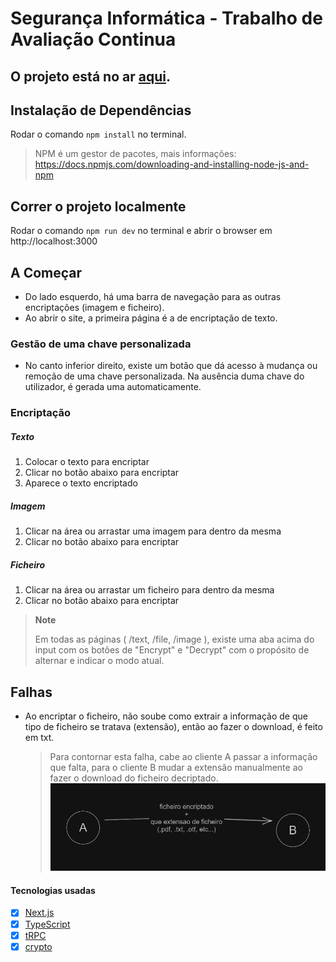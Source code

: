 # Segurança Informática - Trabalho de Avaliação Continua

## O projeto está no ar [aqui](https://si-encrypt.vercel.app).

## Instalação de Dependências

Rodar o comando `npm install` no terminal.

> NPM é um gestor de pacotes, mais informações: https://docs.npmjs.com/downloading-and-installing-node-js-and-npm

## Correr o projeto localmente

Rodar o comando `npm run dev` no terminal e abrir o browser em http://localhost:3000

## A Começar

- Do lado esquerdo, há uma barra de navegação para as outras encriptações (imagem e ficheiro).
- Ao abrir o site, a primeira página é a de encriptação de texto.

### Gestão de uma chave personalizada

- No canto inferior direito, existe um botão que dá acesso à mudança ou remoção de uma chave personalizada. Na ausência duma chave do utilizador, é gerada uma automaticamente.

### Encriptação

##### Texto

1. Colocar o texto para encriptar
2. Clicar no botão abaixo para encriptar
3. Aparece o texto encriptado

##### Imagem

1. Clicar na área ou arrastar uma imagem para dentro da mesma
2. Clicar no botão abaixo para encriptar

##### Ficheiro

1. Clicar na área ou arrastar um ficheiro para dentro da mesma
2. Clicar no botão abaixo para encriptar

> **Note**
> 
> Em todas as páginas ( /text, /file, /image ), existe uma aba acima do input com os botões de "Encrypt" e "Decrypt" com o propósito de alternar e indicar o modo atual.

## Falhas

- Ao encriptar o ficheiro, não soube como extrair a informação de que tipo de ficheiro se tratava (extensão), então ao fazer o download, é feito em txt.
  > Para contornar esta falha, cabe ao cliente A passar a informação que falta, para o cliente B mudar a extensão manualmente ao fazer o download do ficheiro decriptado.
  > ![Explicação visual](public/AB.png)

#### Tecnologias usadas

- [x] [Next.js](https://nextjs.org)
- [x] [TypeScript](https://typescriptlang.org)
- [x] [tRPC](https://trpc.io)
- [x] [crypto](https://nodejs.org/api/crypto.html)
